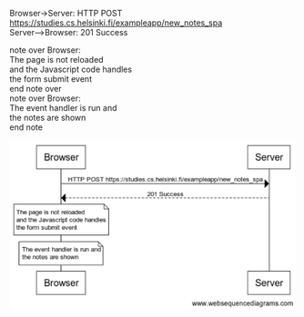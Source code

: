 Browser->Server: HTTP POST https://studies.cs.helsinki.fi/exampleapp/new_notes_spa  
Server-->Browser: 201 Success  
  
note over Browser:  
The page is not reloaded  
and the Javascript code handles  
the form submit event  
end note over  
note over Browser:  
The event handler is run and  
the notes are shown  
end note  
  
  ![Sequence diagram](/assets/Exercise_0.6.png)
